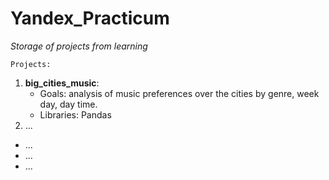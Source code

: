 # Yandex_Practicum

*Storage of projects from learning*

`Projects:`
1. **big_cities_music**:
    - Goals: analysis of music preferences over the cities by genre, week day, day time.
    - Libraries: Pandas
3. ...
- ...
- ...
- ...
